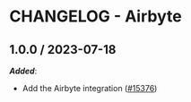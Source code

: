 # CHANGELOG - Airbyte

## 1.0.0 / 2023-07-18

***Added***:

* Add the Airbyte integration ([#15376](https://github.com/KhulnaSoft/integrations-core/pull/15376))
